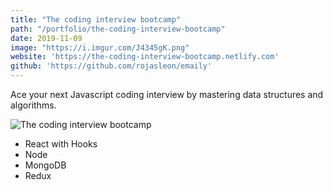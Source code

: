 ```yaml
---
title: "The coding interview bootcamp"
path: "/portfolio/the-coding-interview-bootcamp"
date: 2019-11-09
image: "https://i.imgur.com/J4345gK.png"
website: 'https://the-coding-interview-bootcamp.netlify.com'
github: 'https://github.com/rojasleon/emaily'
---
```


Ace your next Javascript coding interview by mastering data structures and algorithms.

![The coding interview bootcamp](https://i.imgur.com/J4345gK.png)

- React with Hooks
- Node
- MongoDB
- Redux
